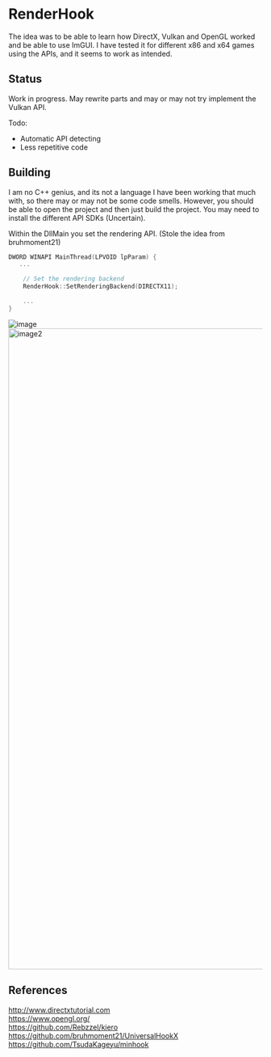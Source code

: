 # RenderHook
The idea was to be able to learn how DirectX, Vulkan and OpenGL worked and be able to use ImGUI. I have tested it for different x86 and x64 games using the APIs, and it seems to work as intended. 

## Status
Work in progress. May rewrite parts and may or may not try implement the Vulkan API. 

Todo: 
- Automatic API detecting
- Less repetitive code

## Building

I am no C++ genius, and its not a language I have been working that much with, so there may or may not be some code smells. However, you should be able to open the project and then just build the project. You may need to install the different API SDKs (Uncertain). 

Within the DllMain you set the rendering API. (Stole the idea from bruhmoment21)
```c++
DWORD WINAPI MainThread(LPVOID lpParam) {
   ...

    // Set the rendering backend
    RenderHook::SetRenderingBackend(DIRECTX11);

    ...
}
```

![image](https://github.com/user-attachments/assets/53478bf0-e700-4eaa-b453-81e28253da84)
<img width="1633" height="1268" alt="image2" src="https://github.com/user-attachments/assets/81672f5d-3942-45de-9db3-5898dc7da6b8" />

## References
http://www.directxtutorial.com <br>
https://www.opengl.org/ <br>
https://github.com/Rebzzel/kiero <br>
https://github.com/bruhmoment21/UniversalHookX <br>
https://github.com/TsudaKageyu/minhook <br>
